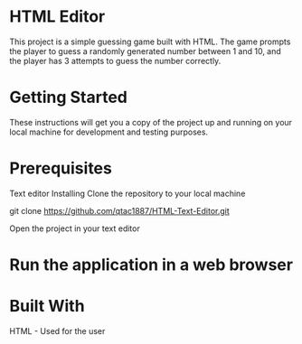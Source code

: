 # HTML Editor
This project is a simple guessing game built with HTML. The game prompts the player to guess a randomly generated number between 1 and 10, and the player has 3 attempts to guess the number correctly. 

# Getting Started
These instructions will get you a copy of the project up and running on your local machine for development and testing purposes.

# Prerequisites
Text editor
Installing
Clone the repository to your local machine

git clone https://github.com/qtac1887/HTML-Text-Editor.git

Open the project in your text editor

# Run the application in a web browser

# Built With
HTML - Used for the user 
